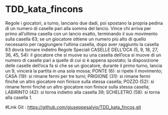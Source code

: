# TDD_kata_fincons


Regole
i giocatori, a turno, lanciano due dadi, poi spostano la propria pedina di un numero di caselle pari alla somma del lancio. Vince chi arriva per primo all’ultima casella con un lancio esatto, terminando il suo movimento sulla casella 63; se un giocatore ottiene un numero più alto di quello necessario per raggiungere l’ultima casella, dopo aver raggiunto la casella 63 dovrà tornare indietro
Regole Speciali
CASELLE DELL’OCA (5, 9, 18, 27, 36, 45, 54): il giocatore che si muove su una casella dell’oca si muove di un numero di caselle pari a quelle di cui si è appena spostato; la disposizione delle caselle dell’oca fa sì che se un giocatore, durante il primo turno, lancia un 9, vincerà la partita in una sola mossa;
PONTE (6): si ripete il movimento;
CASA (19): si rimane fermi per tre turni;
PRIGIONE (31): si rimane fermi finché un altro giocatore non finisce sulla stessa casella;
POZZO (52): si rimane fermi finché un altro giocatore non finisce sulla stessa casella;
LABIRINTO (42): si torna indietro alla casella 39;
SCHELETRO (58): si torna alla casella 1.

#Link Git : https://github.com/giuseppesalvio/TDD_kata_fincos.git